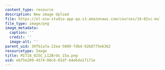 ```yaml
---
content_type: resource
description: New image Upload
file: https://ol-ocw-studio-app-qa.s3.amazonaws.com/courses/18-02sc-multivariable-calculus-fall-2010/ebf5e209457400c681df64ebda17171e_MIT18_02SC_L12Brds_15a.png
file_type: image/png
image_metadata:
  caption: ''
  credit: ''
  image-alt: ''
parent_uid: 39fb1a7a-22ea-5009-fdbd-92b8775e6362
resourcetype: Image
title: MIT18_02SC_L12Brds_15a.png
uid: ebf5e209-4574-00c6-81df-64ebda17171e
---
```

